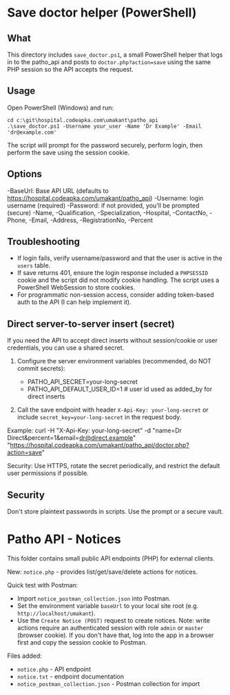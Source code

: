 Save doctor helper (PowerShell)
================================

What
----
This directory includes `save_doctor.ps1`, a small PowerShell helper that logs in to the patho_api and posts to `doctor.php?action=save` using the same PHP session so the API accepts the request.

Usage
-----
Open PowerShell (Windows) and run:

    cd c:\git\hospital.codeapka.com\umakant\patho_api
    .\save_doctor.ps1 -Username your_user -Name 'Dr Example' -Email 'dr@example.com'

The script will prompt for the password securely, perform login, then perform the save using the session cookie.

Options
-------
-BaseUrl: Base API URL (defaults to https://hospital.codeapka.com/umakant/patho_api)
-Username: login username (required)
-Password: if not provided, you'll be prompted (secure)
-Name, -Qualification, -Specialization, -Hospital, -ContactNo, -Phone, -Email, -Address, -RegistrationNo, -Percent

Troubleshooting
---------------
- If login fails, verify username/password and that the user is active in the `users` table.
- If save returns 401, ensure the login response included a `PHPSESSID` cookie and the script did not modify cookie handling. The script uses a PowerShell WebSession to store cookies.
- For programmatic non-session access, consider adding token-based auth to the API (I can help implement it).

Direct server-to-server insert (secret)
-------------------------------------
If you need the API to accept direct inserts without session/cookie or user credentials, you can use a shared secret.

1) Configure the server environment variables (recommended, do NOT commit secrets):
    - PATHO_API_SECRET=your-long-secret
    - PATHO_API_DEFAULT_USER_ID=1  # user id used as added_by for direct inserts

2) Call the save endpoint with header `X-Api-Key: your-long-secret` or include `secret_key=your-long-secret` in the request body.

Example:
curl -H "X-Api-Key: your-long-secret" -d "name=Dr Direct&percent=1&email=dr@direct.example" "https://hospital.codeapka.com/umakant/patho_api/doctor.php?action=save"

Security: Use HTTPS, rotate the secret periodically, and restrict the default user permissions if possible.

Security
--------
Don't store plaintext passwords in scripts. Use the prompt or a secure vault.
# Patho API - Notices

This folder contains small public API endpoints (PHP) for external clients.

New: `notice.php` - provides list/get/save/delete actions for notices.

Quick test with Postman:
- Import `notice_postman_collection.json` into Postman.
- Set the environment variable `baseUrl` to your local site root (e.g. `http://localhost/umakant`).
- Use the `Create Notice (POST)` request to create notices. Note: write actions require an authenticated session with role `admin` or `master` (browser cookie). If you don't have that, log into the app in a browser first and copy the session cookie to Postman.

Files added:
- `notice.php` - API endpoint
- `notice.txt` - endpoint documentation
- `notice_postman_collection.json` - Postman collection for import
